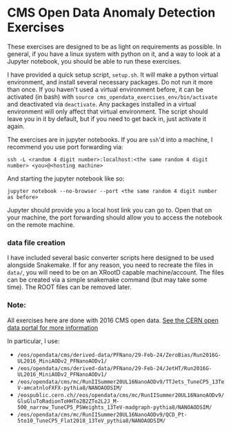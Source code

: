 # CMS Open Data Anomaly Detection Exercises

These exercises are designed to be as light on requirements as possible. In general, if you have a linux system with python on it, and a way to look at a Jupyter notebook, you should be able to run these exercises.

I have provided a quick setup script, `setup.sh`.
It will make a python virtual environment, and install several necessary packages. Do not run it more than once.
If you haven't used a virtual environment before, it can be activated (in bash) with `source cms_opendata_exercises_env/bin/activate` and deactivated via `deactivate`.
Any packages installed in a virtual environment will only affect that virtual environment.
The script should leave you in it by default, but if you need to get back in, just activate it again.

The exercises are in jupyter notebooks. If you are `ssh`'d into a machine, I recommend you use port forwarding via:
```
ssh -L <random 4 digit number>:localhost:<the same random 4 digit number> <you>@<hosting machine>
```

And starting the jupyter notebook like so:
```
jupyter notebook --no-browser --port <the same random 4 digit number as before>
```

Jupyter should provide you a local host link you can go to. Open that on your machine, the port forwarding should allow you to access the notebook on the remote machine.

### data file creation
I have included several basic converter scripts here designed to be used alongside Snakemake. If for any reason, you need to recreate the files in `data/`, you will need to be on an XRootD capable machine/account. The files can be created via a simple snakemake command (but may take some time). The ROOT files can be removed later.

### Note:

All exercises here are done with 2016 CMS open data. [See the CERN open data portal for more information](https://opendata.cern.ch/)

In particular, I use:
- `/eos/opendata/cms/derived-data/PFNano/29-Feb-24/ZeroBias/Run2016G-UL2016_MiniAODv2_PFNanoAODv1/`
- `/eos/opendata/cms/derived-data/PFNano/29-Feb-24/JetHT/Run2016G-UL2016_MiniAODv2_PFNanoAODv1/`
- `/eos/opendata/cms/mc/RunIISummer20UL16NanoAODv9/TTJets_TuneCP5_13TeV-amcatnloFXFX-pythia8/NANOAODSIM/`
- `/eospublic.cern.ch//eos/opendata/cms/mc/RunIISummer20UL16NanoAODv9/GluGluToRadionToHHTo2B2ZTo2L2J_M-500_narrow_TuneCP5_PSWeights_13TeV-madgraph-pythia8/NANOAODSIM/`
- `/eos/opendata/cms/mc/RunIISummer20UL16NanoAODv9/QCD_Pt-5to10_TuneCP5_Flat2018_13TeV_pythia8/NANOAODSIM/`
